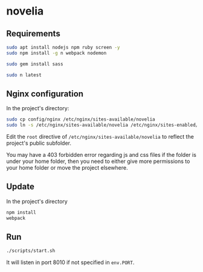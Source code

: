 # novelia

## Requirements

```bash
sudo apt install nodejs npm ruby screen -y
sudo npm install -g n webpack nodemon

sudo gem install sass

sudo n latest
```

## Nginx configuration

In the project's directory:

```bash
sudo cp config/nginx /etc/nginx/sites-available/novelia
sudo ln -s /etc/nginx/sites-available/novelia /etc/nginx/sites-enabled/novelia
```

Edit the `root` directive of `/etc/nginx/sites-available/novelia` to reflect the project's public subfolder.

You may have a 403 forbidden error regarding js and css files if the folder is under your home folder, then you need to either give more permissions to your home folder or move the project elsewhere.

## Update

In the project's directory

```bash
npm install
webpack
```

## Run

```bash
./scripts/start.sh
```

It will listen in port 8010 if not specified in `env.PORT`.

